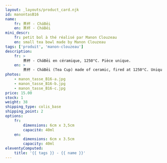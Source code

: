 ```yaml
---
layout: _layouts/product_card.njk
id: manontasB16
name:
    fr: 茶杯 - CháBēi
    en: 茶杯 - CháBēi
mini_descr:
    fr: petit bol à thé réalisé par Manon Clouzeau
    en: small tea bowl made by Manon Clouzeau
tags: ['produit', 'manon-clouzeau']
description: 
    fr: >
        茶杯 - CháBēi en céramique, 1250°C. Pièce unique.
    en: >
        茶杯 - CháBēi (Tea Cup) made of ceramic, fired at 1250°C. Unique piece.
photos:
    - manon_tasse_B16-a.jpg
    - manon_tasse_B16-b.jpg
    - manon_tasse_B16-c.jpg
price: 15.00
stock: 1
weight: 38
shipping_type: colis_base
shipping_point: 2
options:
    fr:
        dimensions: 6cm x 3,5cm
        capacité: 40ml
    en:
        dimensions: 6cm x 3.5cm
        capacity: 40ml
eleventyComputed:
    title: '{{ tags }} - {{ name }}'
---
```

